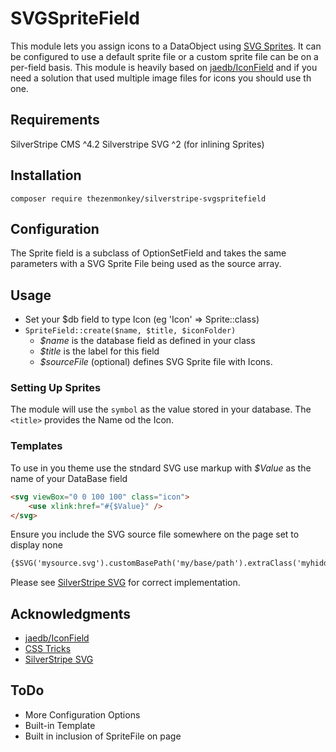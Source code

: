 # SVGSpriteField
This module lets you assign icons to a DataObject using 
[SVG Sprites](https://css-tricks.com/svg-sprites-use-better-icon-fonts/). It can be configured to use a default sprite 
file or a custom sprite file can be on a per-field basis. This module is heavily based on 
[jaedb/IconField](https://github.com/jaedb/IconField) and if you need a solution that used multiple image files for 
icons you should use th one. 

## Requirements
SilverStripe CMS ^4.2
Silverstripe SVG ^2 (for inlining Sprites)

## Installation
```
composer require thezenmonkey/silverstripe-svgspritefield
```

## Configuration
The Sprite field is a subclass of OptionSetField and takes the same parameters with a SVG Sprite File being used as the 
source array.

## Usage
* Set your $db field to type Icon (eg 'Icon' => Sprite::class)
* ```SpriteField::create($name, $title, $iconFolder)```
  * _$name_ is the database field as defined in your class
  * _$title_ is the label for this field
  * _$sourceFile_ (optional) defines SVG Sprite file with Icons.

### Setting Up Sprites
The module will use the ```symbol``` as the value stored in your database. The ```<title>``` provides the Name od the 
Icon.

### Templates 
To use in you theme use the stndard SVG use markup with _$Value_ as the name of your DataBase field
```html
<svg viewBox="0 0 100 100" class="icon">
    <use xlink:href="#{$Value}" />
</svg>
```

Ensure you include the SVG source file somewhere on the page set to display none
```html
{$SVG('mysource.svg').customBasePath('my/base/path').extraClass('myhiddenclass')}
```
Please see [SilverStripe SVG](https://github.com/stevie-mayhew/silverstripe-svg) for correct implementation.

## Acknowledgments
* [jaedb/IconField](https://github.com/jaedb/IconField)
* [CSS Tricks](https://css-tricks.com/svg-sprites-use-better-icon-fonts/)
* [SilverStripe SVG](https://github.com/stevie-mayhew/silverstripe-svg)

## ToDo
* More Configuration Options
* Built-in Template
* Built in inclusion of SpriteFile on page